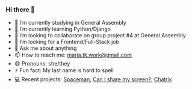 ### Hi there 👋

- 🔭 I’m currently studying in General Assembly 
- 🌱 I’m currently learning Python/Django
- 👯 I’m looking to collaborate on group project #4 at General Assembly
- 🤔 I’m looking for a Frontend/Full-Stack job
- 💬 Ask me about anything
- 📫 How to reach me: maria.tk.work@gmail.com
- 😄 Pronouns: she/they
- ⚡ Fun fact: My last name is hard to spell
- 💻 Recent projects: [Spaceman](https://mari-tk.github.io/Spaceman-game/), [Can I share my screen?](https://can-i-share-my-screen.herokuapp.com/), [Chatrix](https://chatrix.herokuapp.com/)
